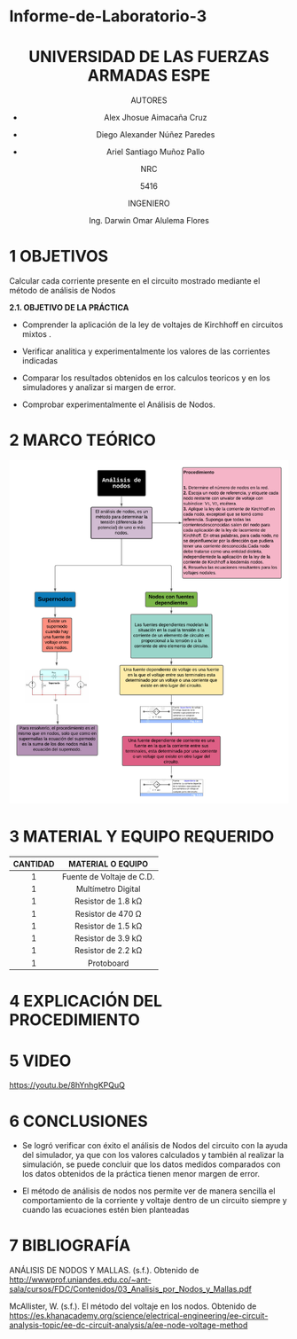 # Informe-de-Laboratorio-3

<div align="center">

# UNIVERSIDAD DE LAS FUERZAS ARMADAS ESPE

AUTORES

* Alex Jhosue Aimacaña Cruz

* Diego Alexander Núñez Paredes

* Ariel Santiago Muñoz Pallo

NRC
  
5416

INGENIERO

Ing. Darwin Omar Alulema Flores

</div>

# 1 OBJETIVOS

Calcular cada corriente presente en el circuito mostrado mediante el método de análisis de Nodos

**2.1. OBJETIVO DE LA PRÁCTICA**

- Comprender la aplicación de la ley de voltajes de Kirchhoff en circuitos mixtos .

- Verificar analitica y experimentalmente los valores de las corrientes indicadas 

- Comparar los resultados obtenidos  en los calculos teoricos y en los simuladores  y analizar si margen de error.

- Comprobar experimentalmente el Análisis de Nodos.

# 2 MARCO TEÓRICO

![image](https://github.com/Jhosu115/Informe-de-Laboratorio-3/blob/main/Diagrama%20en%20blanco%20(1).png)

# 3 MATERIAL Y EQUIPO REQUERIDO

<div align="center">
  
  |**CANTIDAD**|**MATERIAL O EQUIPO** |
|    :---:   |       :---:          | 
|      1     | Fuente de Voltaje de C.D. |
|      1     | Multímetro Digital |
|      1     | Resistor de 1.8 kΩ |
|      1     | Resistor de 470 Ω |
|      1     | Resistor de 1.5 kΩ |
|      1     | Resistor de 3.9 kΩ |
|      1     | Resistor de 2.2 kΩ |
|      1     | Protoboard |

</div>

# 4 EXPLICACIÓN DEL PROCEDIMIENTO


# 5 VIDEO 

https://youtu.be/8hYnhgKPQuQ

# 6 CONCLUSIONES 

* Se logró verificar con éxito el análisis de Nodos del circuito con la ayuda del simulador, ya  que con los valores calculados y también al realizar la simulación, se   puede concluir que los datos  medidos comparados con los datos obtenidos de la práctica tienen menor margen de error.

* El  método de análisis de  nodos nos permite ver de manera sencilla  el comportamiento de la corriente y voltaje dentro de un circuito siempre y cuando las ecuaciones estén bien planteadas

# 7 BIBLIOGRAFÍA

ANÁLISIS DE NODOS Y MALLAS. (s.f.). Obtenido de http://wwwprof.uniandes.edu.co/~ant-sala/cursos/FDC/Contenidos/03_Analisis_por_Nodos_y_Mallas.pdf

McAllister, W. (s.f.). El método del voltaje en los nodos. Obtenido de https://es.khanacademy.org/science/electrical-engineering/ee-circuit-analysis-topic/ee-dc-circuit-analysis/a/ee-node-voltage-method


